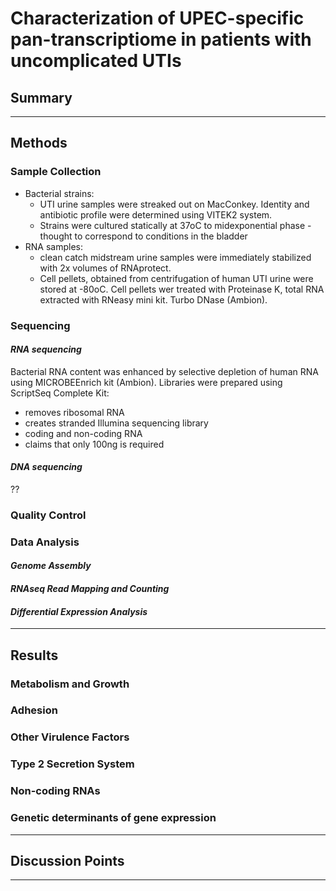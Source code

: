 # Characterization of UPEC-specific pan-transcriptiome in patients with uncomplicated UTIs

## Summary

----------


## Methods

### Sample Collection

* Bacterial strains:
    * UTI urine samples were streaked out on MacConkey. Identity and antibiotic profile were determined using VITEK2 system. 
    * Strains were cultured statically at 37oC to midexponential phase - thought to correspond to conditions in the bladder
* RNA samples: 
    * clean catch midstream urine samples were immediately stabilized with 2x volumes of RNAprotect.
    * Cell pellets, obtained from centrifugation of human UTI urine were stored at -80oC. Cell pellets wer treated with Proteinase K, total RNA extracted with RNeasy mini kit. Turbo DNase (Ambion).

### Sequencing
#### _RNA sequencing_

Bacterial RNA content was enhanced by selective depletion of human RNA using MICROBEEnrich kit (Ambion). Libraries were prepared using ScriptSeq Complete Kit:

  * removes ribosomal RNA 
  * creates stranded Illumina sequencing library
  * coding and non-coding RNA
  * claims that only 100ng is required



#### _DNA sequencing_

??


### Quality Control


### Data Analysis
#### _Genome Assembly_
#### _RNAseq Read Mapping and Counting_


#### _Differential Expression Analysis_

-----------

## Results

### Metabolism and Growth
### Adhesion
### Other Virulence Factors
### Type 2 Secretion System
### Non-coding RNAs
### Genetic determinants of gene expression

--------

## Discussion Points


-------

